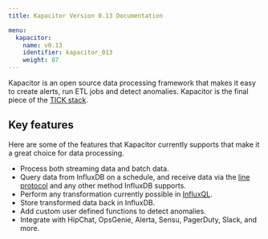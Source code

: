 ```yaml
---
title: Kapacitor Version 0.13 Documentation

menu:
  kapacitor:
    name: v0.13
    identifier: kapacitor_013
    weight: 87
---
```


Kapacitor is an open source data processing framework that makes it easy to create
alerts, run ETL jobs and detect anomalies.
Kapacitor is the final piece of the [TICK stack](https://influxdata.com/time-series-platform/).

## Key features

Here are some of the features that Kapacitor currently supports that make it a
great choice for data processing.

* Process both streaming data and batch data.
* Query data from InfluxDB on a schedule, and receive data via the
[line protocol](/influxdb/v0.13/write_protocols/line/) and any other method InfluxDB supports.
* Perform any transformation currently possible in [InfluxQL](/influxdb/v0.13/query_language/spec/).
* Store transformed data back in InfluxDB.
* Add custom user defined functions to detect anomalies.
* Integrate with HipChat, OpsGenie, Alerta, Sensu, PagerDuty, Slack, and more.

